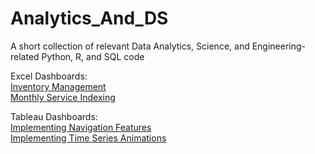 # Analytics_And_DS
A short collection of relevant Data Analytics, Science, and Engineering-related Python, R, and SQL code

Excel Dashboards:  
[Inventory Management](https://1drv.ms/x/s!AtfbgJY1ldU4lyFdz-Dj98A-SmOf?e=9y6czM)  
[Monthly Service Indexing](https://1drv.ms/x/s!AtfbgJY1ldU4lyDXi7e4iPJeurtK?e=7RUD16)  

Tableau Dashboards:  
[Implementing Navigation Features](https://public.tableau.com/views/HappinessScoreComparisons/TableCirclesDash?:language=en-US&:display_count=n&:origin=viz_share_link)  
[Implementing Time Series Animations](https://public.tableau.com/views/TimeSeriesAnimations/CO2PerCapitaAnimated?:language=en-US&:display_count=n&:origin=viz_share_link)

